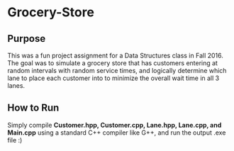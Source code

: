 # Grocery-Store
## Purpose
This was a fun project assignment for a Data Structures class in Fall 2016. The goal was to simulate a grocery store that has customers entering at random intervals with random service times, and logically determine which lane to place each customer into to minimize the overall wait time in all 3 lanes.
## How to Run
Simply compile **Customer.hpp, Customer.cpp, Lane.hpp, Lane.cpp, and Main.cpp** using a standard C++ compiler like G++, and run the output .exe file :)
